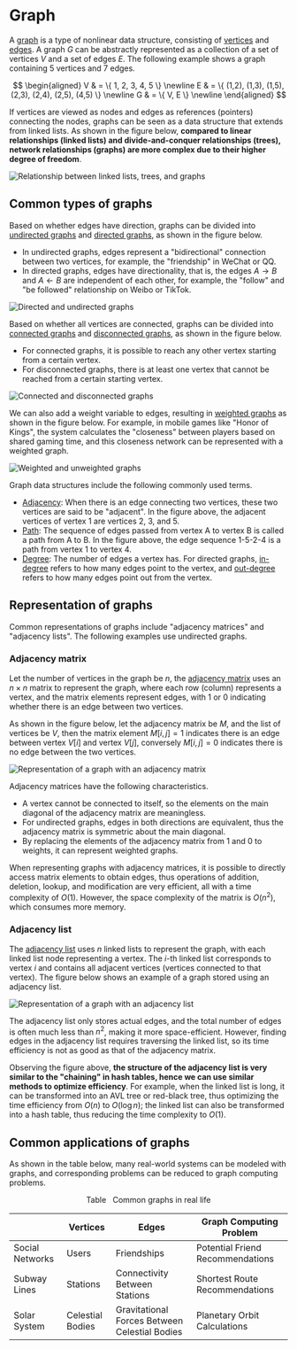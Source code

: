 # Graph

A <u>graph</u> is a type of nonlinear data structure, consisting of <u>vertices</u> and <u>edges</u>. A graph $G$ can be abstractly represented as a collection of a set of vertices $V$ and a set of edges $E$. The following example shows a graph containing 5 vertices and 7 edges.

$$
\begin{aligned}
V & = \{ 1, 2, 3, 4, 5 \} \newline
E & = \{ (1,2), (1,3), (1,5), (2,3), (2,4), (2,5), (4,5) \} \newline
G & = \{ V, E \} \newline
\end{aligned}
$$

If vertices are viewed as nodes and edges as references (pointers) connecting the nodes, graphs can be seen as a data structure that extends from linked lists. As shown in the figure below, **compared to linear relationships (linked lists) and divide-and-conquer relationships (trees), network relationships (graphs) are more complex due to their higher degree of freedom**.

![Relationship between linked lists, trees, and graphs](graph.assets/linkedlist_tree_graph.png)

## Common types of graphs

Based on whether edges have direction, graphs can be divided into <u>undirected graphs</u> and <u>directed graphs</u>, as shown in the figure below.

- In undirected graphs, edges represent a "bidirectional" connection between two vertices, for example, the "friendship" in WeChat or QQ.
- In directed graphs, edges have directionality, that is, the edges $A \rightarrow B$ and $A \leftarrow B$ are independent of each other, for example, the "follow" and "be followed" relationship on Weibo or TikTok.

![Directed and undirected graphs](graph.assets/directed_graph.png)

Based on whether all vertices are connected, graphs can be divided into <u>connected graphs</u> and <u>disconnected graphs</u>, as shown in the figure below.

- For connected graphs, it is possible to reach any other vertex starting from a certain vertex.
- For disconnected graphs, there is at least one vertex that cannot be reached from a certain starting vertex.

![Connected and disconnected graphs](graph.assets/connected_graph.png)

We can also add a weight variable to edges, resulting in <u>weighted graphs</u> as shown in the figure below. For example, in mobile games like "Honor of Kings", the system calculates the "closeness" between players based on shared gaming time, and this closeness network can be represented with a weighted graph.

![Weighted and unweighted graphs](graph.assets/weighted_graph.png)

Graph data structures include the following commonly used terms.

- <u>Adjacency</u>: When there is an edge connecting two vertices, these two vertices are said to be "adjacent". In the figure above, the adjacent vertices of vertex 1 are vertices 2, 3, and 5.
- <u>Path</u>: The sequence of edges passed from vertex A to vertex B is called a path from A to B. In the figure above, the edge sequence 1-5-2-4 is a path from vertex 1 to vertex 4.
- <u>Degree</u>: The number of edges a vertex has. For directed graphs, <u>in-degree</u> refers to how many edges point to the vertex, and <u>out-degree</u> refers to how many edges point out from the vertex.

## Representation of graphs

Common representations of graphs include "adjacency matrices" and "adjacency lists". The following examples use undirected graphs.

### Adjacency matrix

Let the number of vertices in the graph be $n$, the <u>adjacency matrix</u> uses an $n \times n$ matrix to represent the graph, where each row (column) represents a vertex, and the matrix elements represent edges, with $1$ or $0$ indicating whether there is an edge between two vertices.

As shown in the figure below, let the adjacency matrix be $M$, and the list of vertices be $V$, then the matrix element $M[i, j] = 1$ indicates there is an edge between vertex $V[i]$ and vertex $V[j]$, conversely $M[i, j] = 0$ indicates there is no edge between the two vertices.

![Representation of a graph with an adjacency matrix](graph.assets/adjacency_matrix.png)

Adjacency matrices have the following characteristics.

- A vertex cannot be connected to itself, so the elements on the main diagonal of the adjacency matrix are meaningless.
- For undirected graphs, edges in both directions are equivalent, thus the adjacency matrix is symmetric about the main diagonal.
- By replacing the elements of the adjacency matrix from $1$ and $0$ to weights, it can represent weighted graphs.

When representing graphs with adjacency matrices, it is possible to directly access matrix elements to obtain edges, thus operations of addition, deletion, lookup, and modification are very efficient, all with a time complexity of $O(1)$. However, the space complexity of the matrix is $O(n^2)$, which consumes more memory.

### Adjacency list

The <u>adjacency list</u> uses $n$ linked lists to represent the graph, with each linked list node representing a vertex. The $i$-th linked list corresponds to vertex $i$ and contains all adjacent vertices (vertices connected to that vertex). The figure below shows an example of a graph stored using an adjacency list.

![Representation of a graph with an adjacency list](graph.assets/adjacency_list.png)

The adjacency list only stores actual edges, and the total number of edges is often much less than $n^2$, making it more space-efficient. However, finding edges in the adjacency list requires traversing the linked list, so its time efficiency is not as good as that of the adjacency matrix.

Observing the figure above, **the structure of the adjacency list is very similar to the "chaining" in hash tables, hence we can use similar methods to optimize efficiency**. For example, when the linked list is long, it can be transformed into an AVL tree or red-black tree, thus optimizing the time efficiency from $O(n)$ to $O(\log n)$; the linked list can also be transformed into a hash table, thus reducing the time complexity to $O(1)$.

## Common applications of graphs

As shown in the table below, many real-world systems can be modeled with graphs, and corresponding problems can be reduced to graph computing problems.

<p align="center"> Table <id> &nbsp; Common graphs in real life </p>

|                 | Vertices         | Edges                                         | Graph Computing Problem          |
| --------------- | ---------------- | --------------------------------------------- | -------------------------------- |
| Social Networks | Users            | Friendships                                   | Potential Friend Recommendations |
| Subway Lines    | Stations         | Connectivity Between Stations                 | Shortest Route Recommendations   |
| Solar System    | Celestial Bodies | Gravitational Forces Between Celestial Bodies | Planetary Orbit Calculations     |
